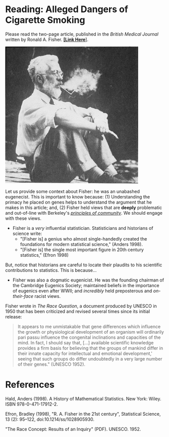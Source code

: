 # Reading: Alleged Dangers of Cigarette Smoking 

Please read the two-page article, published in the *British Medical Journal* written by Ronald A. Fisher. [**[Link Here**]](./docs/fisher_1958.pdf). 

![fisher-image](./images/fisher.gif)

Let us provide some context about Fisher: he was an unabashed eugenecist. This is important to know because:  (1) Understanding the primacy he placed on genes helps to understand the argument that he makes in this article; and,  (2) Fisher held views that are **deeply** problematic and out-of-line with Berkeley's [*principles of community*](https://diversity.berkeley.edu/principles-community). We should engage with these views. 

- Fisher is a *very* influential statistician. Statisticians and historians of science write: 
  - "[Fisher is] a genius who almost single-handedly created the foundations for modern statistical science," (Anders 1998).
  - "[Fisher is] the single most important figure in 20th century statistics," (Efron 1998)

But, notice that historians are careful to locate their plaudits to his scientific contributions to statistics. This is because... 

- Fisher was also a dogmatic eugenicist. He was the founding chairman of the Cambridge Eugenics Society; maintained beliefs in the importance of eugenics even after WWII; and *incredibly* held preposterous and *on-their-face* racist views. 

Fisher wrote in *The Race Question*, a document produced by UNESCO in 1950 that has been criticized and revised several times since its initial release: 

> It appears to me unmistakable that gene differences which influence the growth or physiological development of an organism will ordinarily pari passu influence the congenital inclinations and capacities of the mind. In fact, I should say that, [...] available scientific knowledge provides a firm basis for believing that the groups of mankind differ in their innate capacity for intellectual and emotional development,' seeing that such groups do differ undoubtedly in a very large number of their genes." (UNESCO 1952). 

# References 
Hald, Anders (1998). A History of Mathematical Statistics. New York: Wiley. ISBN 978-0-471-17912-2.

Efron, Bradley (1998), "R. A. Fisher in the 21st century", Statistical Science, 13 (2): 95–122, doi:10.1214/ss/1028905930.

"The Race Concept: Results of an Inquiry" (PDF). UNESCO. 1952.